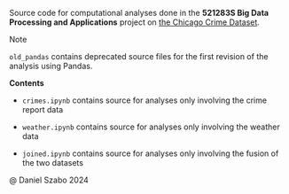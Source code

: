 Source code for computational analyses done in the **521283S Big Data Processing and Applications** project on [the
Chicago Crime Dataset](https://data.cityofchicago.org/Public-Safety/Crimes-2001-to-Present/ijzp-q8t2).

> [!NOTE] 
> `old_pandas` contains deprecated source files for the first revision of the analysis using Pandas. 

**Contents**

- `crimes.ipynb` contains source for analyses only involving the crime report data

- `weather.ipynb` contains source for analyses only involving the weather data

- `joined.ipynb` contains source for analyses only involving the fusion of the two datasets


@ Daniel Szabo 2024

